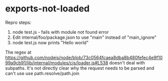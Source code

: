 # exports-not-loaded

Repro steps:

1. node test.js - fails with module not found error
2. Edit internal/foo/package.json to use "main" instead of "main_ignore"
3. node test.js now prints "Hello world"

The regex at https://github.com/nodejs/node/blob/73c0564fcaea8dba8b480fefec4e9f1099a9cb91/lib/internal/modules/cjs/loader.js#L538 doesn't deal with subpaths. It's not directly clear why the request needs to be parsed and can't use use path.resolve/path.join
